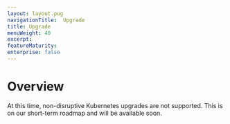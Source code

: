 ```yaml
---
layout: layout.pug
navigationTitle:  Upgrade
title: Upgrade
menuWeight: 40
excerpt:
featureMaturity:
enterprise: false
---
```


# Overview

At this time, non-disruptive Kubernetes upgrades are not supported. This is on our short-term roadmap and will be available soon.
